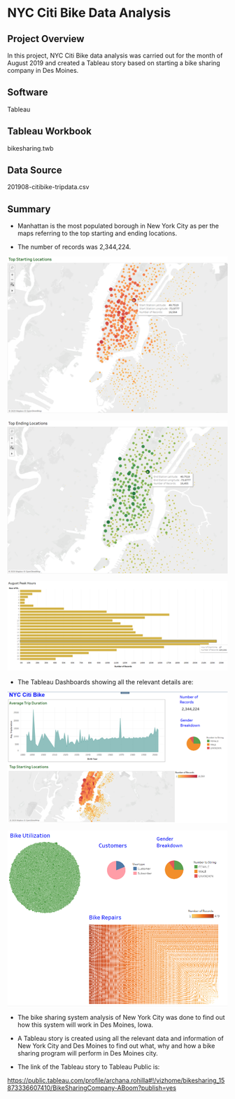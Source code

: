 # NYC Citi Bike Data Analysis

## Project Overview
In this project, NYC Citi Bike data analysis was carried out for the month of August 2019 and created a Tableau story based on 
starting a bike sharing company in Des Moines.

## Software
Tableau

## Tableau Workbook
bikesharing.twb

## Data Source
201908-citibike-tripdata.csv

## Summary 

- Manhattan is the most populated borough in New York City as per the maps referring to the top starting and ending locations.

- The number of records was 2,344,224.


![alt text](images/top_starting.png)



![alt text](images/top_ending.png)



![alt text](images/august_peak_hour.png)



- The Tableau Dashboards showing all the relevant details are:


![alt text](images/dash1.png)



![alt text](images/dash2.png)



- The bike sharing system analysis of New York City was done to find out how this system will work in Des Moines, Iowa.

- A Tableau story is created using all the relevant data and information of New York City and Des Moines to find out what, why and how a bike sharing program will perform in Des  Moines city.

- The link of the Tableau story to Tableau Public is: 

https://public.tableau.com/profile/archana.rohilla#!/vizhome/bikesharing_15873336607410/BikeSharingCompany-ABoom?publish=yes